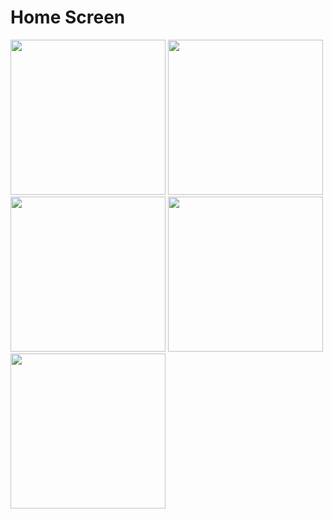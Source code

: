 # Home Screen

<div class="image-container">
    <img src="https://github.com/Rami-X0/todo/assets/156665608/670271a0-7035-4ac6-a4f4-8be4e8df3dbe" width="248">
  <img src="https://github.com/Rami-X0/todo/assets/156665608/a08b5f71-684a-4799-92de-c1422facc3fe" width="248">
  <img src="https://github.com/Rami-X0/todo/assets/156665608/6d193c69-1d30-442e-bf13-33ebd2e5ebe2" width="248">
  <img src="https://github.com/Rami-X0/todo/assets/156665608/e1a2d2ba-28c7-422a-b55c-41018548384e" width="248">
  <img src="https://github.com/Rami-X0/todo/assets/156665608/62e2cd16-68f0-4fe3-a02d-78ac5218fe00" width="248"></div>

